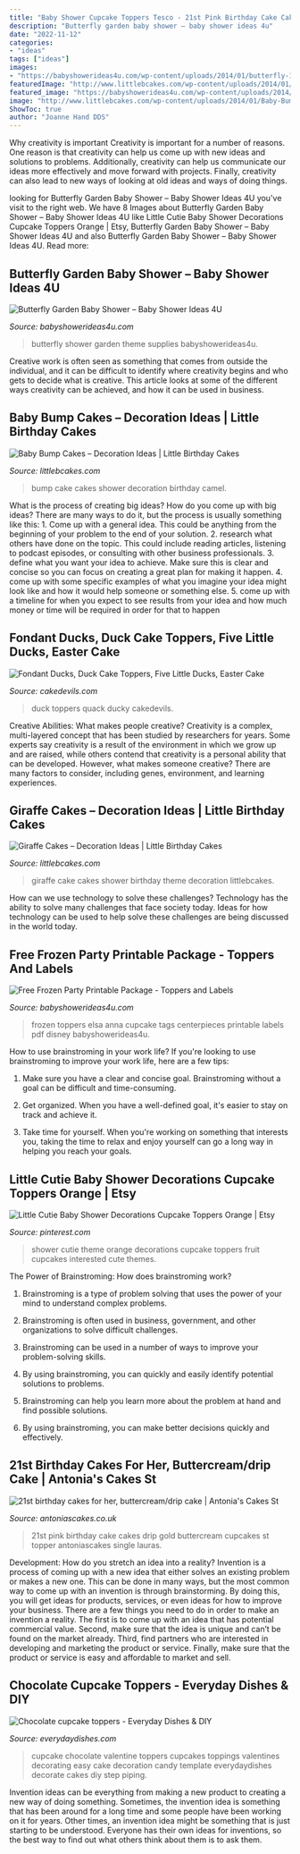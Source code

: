 ```yaml
---
title: "Baby Shower Cupcake Toppers Tesco - 21st Pink Birthday Cake Cakes Drip Gold Buttercream Cupcakes St Topper Antoniascakes Single Lauras"
description: "Butterfly garden baby shower – baby shower ideas 4u"
date: "2022-11-12"
categories:
- "ideas"
tags: ["ideas"]
images:
- "https://babyshowerideas4u.com/wp-content/uploads/2014/01/butterfly-101.jpg"
featuredImage: "http://www.littlebcakes.com/wp-content/uploads/2014/01/Baby-Bump-Cakes.jpg"
featured_image: "https://babyshowerideas4u.com/wp-content/uploads/2014/01/butterfly-101.jpg"
image: "http://www.littlebcakes.com/wp-content/uploads/2014/01/Baby-Bump-Cakes.jpg"
ShowToc: true
author: "Joanne Hand DDS"
---
```



Why creativity is important
Creativity is important for a number of reasons. One reason is that creativity can help us come up with new ideas and solutions to problems. Additionally, creativity can help us communicate our ideas more effectively and move forward with projects. Finally, creativity can also lead to new ways of looking at old ideas and ways of doing things.

	

		
looking for Butterfly Garden Baby Shower – Baby Shower Ideas 4U you've visit to the right web. We have 8 Images about Butterfly Garden Baby Shower – Baby Shower Ideas 4U like Little Cutie Baby Shower Decorations Cupcake Toppers Orange | Etsy, Butterfly Garden Baby Shower – Baby Shower Ideas 4U and also Butterfly Garden Baby Shower – Baby Shower Ideas 4U. Read more:
		
    
## Butterfly Garden Baby Shower – Baby Shower Ideas 4U

<img loading=lazy src="https://babyshowerideas4u.com/wp-content/uploads/2014/01/butterfly-101.jpg" onerror="this.onerror=null;this.src='https://tse4.mm.bing.net/th?id=OIP.tDHN2eph00pfln4-_RBfowHaOO&amp;pid=15.1';" alt="Butterfly Garden Baby Shower – Baby Shower Ideas 4U">

_Source: babyshowerideas4u.com_

>butterfly shower garden theme supplies babyshowerideas4u. 

	

Creative work is often seen as something that comes from outside the individual, and it can be difficult to identify where creativity begins and who gets to decide what is creative. This article looks at some of the different ways creativity can be achieved, and how it can be used in business.

    
## Baby Bump Cakes – Decoration Ideas | Little Birthday Cakes

<img loading=lazy src="http://www.littlebcakes.com/wp-content/uploads/2014/01/Baby-Bump-Cakes.jpg" onerror="this.onerror=null;this.src='https://tse4.mm.bing.net/th?id=OIP.KCxRWsEGA46dsajROZ5AKwHaLG&amp;pid=15.1';" alt="Baby Bump Cakes – Decoration Ideas | Little Birthday Cakes">

_Source: littlebcakes.com_

>bump cake cakes shower decoration birthday camel. 

	

What is the process of creating big ideas?
How do you come up with big ideas? There are many ways to do it, but the process is usually something like this: 1. Come up with a general idea. This could be anything from the beginning of your problem to the end of your solution. 2. research what others have done on the topic. This could include reading articles, listening to podcast episodes, or consulting with other business professionals. 3. define what you want your idea to achieve. Make sure this is clear and concise so you can focus on creating a great plan for making it happen. 4. come up with some specific examples of what you imagine your idea might look like and how it would help someone or something else. 5. come up with a timeline for when you expect to see results from your idea and how much money or time will be required in order for that to happen 
    
## Fondant Ducks, Duck Cake Toppers, Five Little Ducks, Easter Cake

<img loading=lazy src="https://www.cakedevils.com/uploads/1/0/9/0/10905695/s275947749466006588_p3673_i3_w2560.jpeg" onerror="this.onerror=null;this.src='https://tse3.mm.bing.net/th?id=OIP.p6hA3oNj6pI0_WrScjJE6AHaIF&amp;pid=15.1';" alt="Fondant Ducks, Duck Cake Toppers, Five Little Ducks, Easter Cake">

_Source: cakedevils.com_

>duck toppers quack ducky cakedevils. 

	

Creative Abilities: What makes people creative?
Creativity is a complex, multi-layered concept that has been studied by researchers for years. Some experts say creativity is a result of the environment in which we grow up and are raised, while others contend that creativity is a personal ability that can be developed. However, what makes someone creative? There are many factors to consider, including genes, environment, and learning experiences.

    
## Giraffe Cakes – Decoration Ideas | Little Birthday Cakes

<img loading=lazy src="http://www.littlebcakes.com/wp-content/uploads/2014/01/Giraffe-Cake-Pictures.jpg" onerror="this.onerror=null;this.src='https://tse2.mm.bing.net/th?id=OIP.qTUJM5-YD-vRUw2bn1Bs0QHaLG&amp;pid=15.1';" alt="Giraffe Cakes – Decoration Ideas | Little Birthday Cakes">

_Source: littlebcakes.com_

>giraffe cake cakes shower birthday theme decoration littlebcakes. 

	

How can we use technology to solve these challenges?
Technology has the ability to solve many challenges that face society today. Ideas for how technology can be used to help solve these challenges are being discussed in the world today.

    
## Free Frozen Party Printable Package - Toppers And Labels

<img loading=lazy src="https://babyshowerideas4u.com/wp-content/uploads/2016/03/Free-frozen-elsa-anna-cupcake-toppers-tags-centerpieces-2.jpg" onerror="this.onerror=null;this.src='https://tse4.mm.bing.net/th?id=OIP.YeofpsN0gZ3cSFJvt0KXPAHaJk&amp;pid=15.1';" alt="Free Frozen Party Printable Package - Toppers and Labels">

_Source: babyshowerideas4u.com_

>frozen toppers elsa anna cupcake tags centerpieces printable labels pdf disney babyshowerideas4u. 

	

How to use brainstroming in your work life?
If you're looking to use brainstroming to improve your work life, here are a few tips:
1. Make sure you have a clear and concise goal. Brainstroming without a goal can be difficult and time-consuming.

2. Get organized. When you have a well-defined goal, it's easier to stay on track and achieve it.

3. Take time for yourself. When you're working on something that interests you, taking the time to relax and enjoy yourself can go a long way in helping you reach your goals.

    
## Little Cutie Baby Shower Decorations Cupcake Toppers Orange | Etsy

<img loading=lazy src="https://i.pinimg.com/736x/f7/d6/a2/f7d6a282e6a56b90baa02ec0da5dfcc6.jpg" onerror="this.onerror=null;this.src='https://tse4.mm.bing.net/th?id=OIP.JVYE0vBHNcZkaNbiA6S9EwHaJ3&amp;pid=15.1';" alt="Little Cutie Baby Shower Decorations Cupcake Toppers Orange | Etsy">

_Source: pinterest.com_

>shower cutie theme orange decorations cupcake toppers fruit cupcakes interested cute themes. 

	

The Power of Brainstroming: How does brainstroming work?
1. Brainstroming is a type of problem solving that uses the power of your mind to understand complex problems.
2. Brainstroming is often used in business, government, and other organizations to solve difficult challenges.

3. Brainstroming can be used in a number of ways to improve your problem-solving skills.

4. By using brainstroming, you can quickly and easily identify potential solutions to problems.

5. Brainstroming can help you learn more about the problem at hand and find possible solutions.

6. By using brainstroming, you can make better decisions quickly and effectively.

    
## 21st Birthday Cakes For Her, Buttercream/drip Cake | Antonia&#039;s Cakes St

<img loading=lazy src="https://antoniascakes.co.uk/wp-content/uploads/2018/09/pink-and-gold-lauras-21st-drip-600x961.jpg" onerror="this.onerror=null;this.src='https://tse2.mm.bing.net/th?id=OIP.-5NOXKa2XLT6W9T44xvS2gHaL3&amp;pid=15.1';" alt="21st birthday cakes for her, buttercream/drip cake | Antonia&#039;s Cakes St">

_Source: antoniascakes.co.uk_

>21st pink birthday cake cakes drip gold buttercream cupcakes st topper antoniascakes single lauras. 

	

Development: How do you stretch an idea into a reality?
Invention is a process of coming up with a new idea that either solves an existing problem or makes a new one. This can be done in many ways, but the most common way to come up with an invention is through brainstorming. By doing this, you will get ideas for products, services, or even ideas for how to improve your business.
There are a few things you need to do in order to make an invention a reality. The first is to come up with an idea that has potential commercial value. Second, make sure that the idea is unique and can’t be found on the market already. Third, find partners who are interested in developing and marketing the product or service. Finally, make sure that the product or service is easy and affordable to market and sell.

    
## Chocolate Cupcake Toppers - Everyday Dishes &amp; DIY

<img loading=lazy src="https://everydaydishes.com/wp-content/uploads/2015/02/valentine-cupcake-toppers-everydaydishes_com-H.jpg" onerror="this.onerror=null;this.src='https://tse3.mm.bing.net/th?id=OIP._lt-m4Y8UMmTMVnDu4WQ-wHaE3&amp;pid=15.1';" alt="Chocolate cupcake toppers - Everyday Dishes &amp; DIY">

_Source: everydaydishes.com_

>cupcake chocolate valentine toppers cupcakes toppings valentines decorating easy cake decoration candy template everydaydishes decorate cakes diy step piping. 

	

Invention ideas can be everything from making a new product to creating a new way of doing something. Sometimes, the invention idea is something that has been around for a long time and some people have been working on it for years. Other times, an invention idea might be something that is just starting to be understood. Everyone has their own ideas for inventions, so the best way to find out what others think about them is to ask them.

